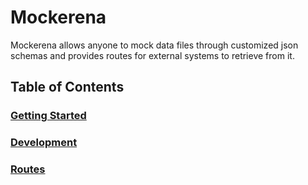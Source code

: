 # Mockerena

Mockerena allows anyone to mock data files through customized json
schemas and provides routes for external systems to retrieve from it.

## Table of Contents

### [Getting Started](https://github.com/FanThreeSixty/mockerena/blob/master/docs/install.rst)

### [Development](https://github.com/FanThreeSixty/mockerena/blob/master/docs/development.rst)

### [Routes](https://github.com/FanThreeSixty/mockerena/blob/master/docs/routes.rst)
